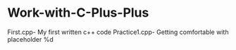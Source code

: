 # Work-with-C-Plus-Plus
First.cpp- My first written c++ code
Practice1.cpp- Getting comfortable with placeholder %d
